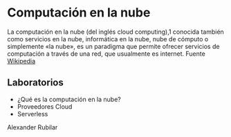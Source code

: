 # Computación en la nube

  La computación en la nube (del inglés cloud computing),1​ conocida también como servicios en la nube, informática en la nube, nube de cómputo o simplemente «la nube», es un paradigma que permite ofrecer servicios de computación a través de una red, que usualmente es internet. 
  Fuente [Wikipedia](https://es.wikipedia.org/wiki/Computaci%C3%B3n_en_la_nube)


  ## Laboratorios
  - ¿Qué es la computación en la nube?
  - Proveedores Cloud
  - Serverless

  Alexander Rubilar